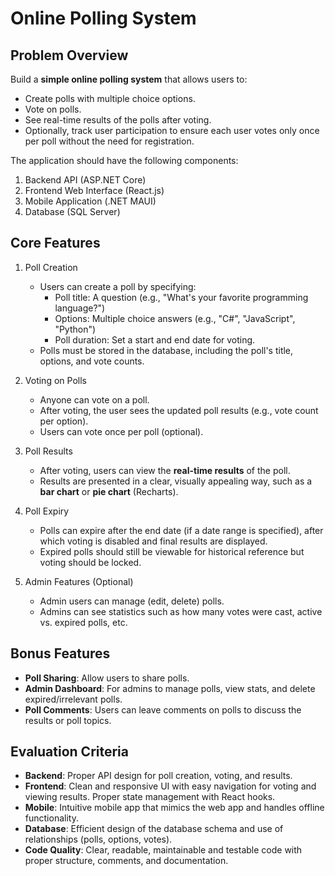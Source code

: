 # Online Polling System

## Problem Overview

Build a **simple online polling system** that allows users to:

- Create polls with multiple choice options.
- Vote on polls.
- See real-time results of the polls after voting.
- Optionally, track user participation to ensure each user votes only once per poll without the need for registration.

The application should have the following components:

1. Backend API (ASP.NET Core)
2. Frontend Web Interface (React.js)
3. Mobile Application (.NET MAUI)
4. Database (SQL Server)

## Core Features

1. Poll Creation
   - Users can create a poll by specifying:
     - Poll title: A question (e.g., "What's your favorite programming language?")
     - Options: Multiple choice answers (e.g., "C#", "JavaScript", "Python")
     - Poll duration: Set a start and end date for voting.
   - Polls must be stored in the database, including the poll's title, options, and vote counts.

2. Voting on Polls
   - Anyone can vote on a poll.
   - After voting, the user sees the updated poll results (e.g., vote count per option).
   - Users can vote once per poll (optional).

3. Poll Results
   - After voting, users can view the **real-time results** of the poll.
   - Results are presented in a clear, visually appealing way, such as a **bar chart** or **pie chart** (Recharts).

4. Poll Expiry
   - Polls can expire after the end date (if a date range is specified), after which voting is disabled and final results are displayed.
   - Expired polls should still be viewable for historical reference but voting should be locked.

5. Admin Features (Optional)
   - Admin users can manage (edit, delete) polls.
   - Admins can see statistics such as how many votes were cast, active vs. expired polls, etc.

## **Bonus Features**

- **Poll Sharing**: Allow users to share polls.
- **Admin Dashboard**: For admins to manage polls, view stats, and delete expired/irrelevant polls.
- **Poll Comments**: Users can leave comments on polls to discuss the results or poll topics.

## **Evaluation Criteria**

- **Backend**: Proper API design for poll creation, voting, and results.
- **Frontend**: Clean and responsive UI with easy navigation for voting and viewing results. Proper state management with React hooks.
- **Mobile**: Intuitive mobile app that mimics the web app and handles offline functionality.
- **Database**: Efficient design of the database schema and use of relationships (polls, options, votes).
- **Code Quality**: Clear, readable, maintainable and testable code with proper structure, comments, and documentation.
